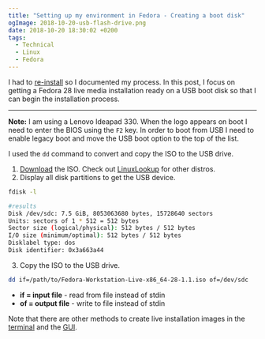 ```yaml
---
title: "Setting up my environment in Fedora - Creating a boot disk"
ogImage: 2018-10-20-usb-flash-drive.png
date: 2018-10-20 18:30:02 +0200
tags:
  - Technical
  - Linux
  - Fedora
---
```


I had to [re-install](/blog/setting-up-my-environment-in-fedora/) so I documented my process.
In this post, I focus on getting a Fedora 28 live media installation ready on a USB boot disk
so that I can begin the installation process.

---

**Note:** I am using a Lenovo Ideapad 330. When the logo appears on boot I need to enter the BIOS
using the `F2` key. In order to boot from USB I need to enable legacy boot and move the
USB boot option to the top of the list.

I used the `dd` command to convert and copy the ISO to the USB drive.

1. [Download](https://getfedora.org/en_GB/workstation/download/) the ISO. Check out [LinuxLookup](http://www.linuxlookup.com/linux_iso)
   for other distros.
2. Display all disk partitions to get the USB device.

```bash
fdisk -l

#results
Disk /dev/sdc: 7.5 GiB, 8053063680 bytes, 15728640 sectors
Units: sectors of 1 * 512 = 512 bytes
Sector size (logical/physical): 512 bytes / 512 bytes
I/O size (minimum/optimal): 512 bytes / 512 bytes
Disklabel type: dos
Disk identifier: 0x3a663a44
```

3. Copy the ISO to the USB drive.

```bash
dd if=/path/to/Fedora-Workstation-Live-x86_64-28-1.1.iso of=/dev/sdc
```

- **if = input file** - read from file instead of stdin
- **of = output file** - write to file instead of stdin

Note that there are other methods to create live installation images in the
[terminal](http://www.linux-databook.info/?page_id=4074) and the
[GUI](https://fedoramagazine.org/make-fedora-usb-stick/).
